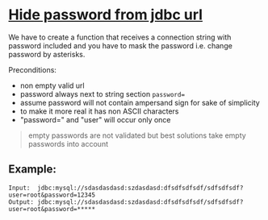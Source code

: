 # [Hide password from jdbc url](https://www.codewars.com/kata/hide-password-from-jdbc-url "https://www.codewars.com/kata/5a726f16373c2ee6c60000db")

We have to create a function that receives a connection string with password included and you have to mask the password i.e. change password by asterisks.

Preconditions:
 * non empty valid url
 * password always next to string section `password=`
 * assume password will not contain ampersand sign for sake of simplicity
 * to make it more real it has non ASCII characters
 * "password=" and "user" will occur only once


> empty passwords are not validated but best solutions take empty passwords into account

## Example:

```
Input:  jdbc:mysql://sdasdasdasd:szdasdasd:dfsdfsdfsdf/sdfsdfsdf?user=root&password=12345
Output: jdbc:mysql://sdasdasdasd:szdasdasd:dfsdfsdfsdf/sdfsdfsdf?user=root&password=*****
```
